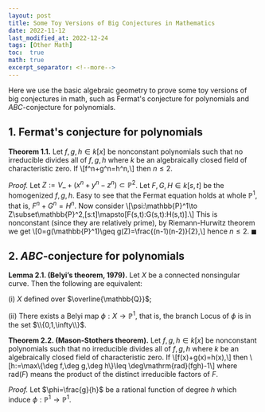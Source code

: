 ```yaml
---
layout: post
title: Some Toy Versions of Big Conjectures in Mathematics
date: 2022-11-12
last_modified_at: 2022-12-24
tags: [Other Math]
toc:  true
math: true
excerpt_separator: <!--more-->
---
```

Here we use the basic algebraic geometry to prove some toy versions of big conjectures in math, such as Fermat's conjecture for polynomials and $ABC$-conjecture for polynomials.

<!--more-->
## 1. Fermat's conjecture for polynomials
**Theorem 1.1.** Let $f,g,h\in k[x]$ be nonconstant polynomials such that no irreducible divides all of $f,g,h$ where $k$ be an algebraically closed field of characteristic zero. If \\[f^n+g^n=h^n,\\] then $n\leq 2$.

*Proof.* Let $Z:=V\_+(x^n+y^n-z^n)\subset\mathbb{P}^2$. Let $F,G,H\in k[s,t]$ be the homogenized $f,g,h$. Easy to see that the Fermat equation holds at whole $\mathbb{P}^1$, that is, $F^n+G^n=H^n$. Now consider \\[\psi:\mathbb{P}^1\to Z\subset\mathbb{P}^2,[s:t]\mapsto[F(s,t):G(s,t):H(s,t)].\\]
This is nonconstant (since they are relatively prime), by Riemann-Hurwitz theorem we get
\\[0=g(\mathbb{P}^1)\geq g(Z)=\frac{(n-1)(n-2)}{2},\\] hence $n\leq 2$. $\blacksquare$

## 2. $ABC$-conjecture for polynomials
**Lemma 2.1. (Belyi’s theorem, 1979).** Let $X$ be a connected nonsingular curve. Then the following are equivalent:

(i) $X$ defined over $\overline{\mathbb{Q}}$;

(ii) There exists a Belyi map $\phi:X\to\mathbb{P}^1$, that is, the branch Locus of $\phi$ is in the set $\\{0,1,\infty\\}$.

**Theorem 2.2. (Mason-Stothers theorem).** Let $f,g,h\in k[x]$ be nonconstant polynomials such that no irreducible divides all of $f,g,h$ where $k$ be an algebraically closed field of characteristic zero. If \\[f(x)+g(x)=h(x),\\] then 
\\[h:=\max\\{\deg f,\deg g,\deg h\\}\leq \deg\mathrm{rad}(fgh)-1\\]
where $\mathrm{rad}(F)$ means the product of the distinct irreducible factors of $F$.

*Proof.* Let $\phi=\frac{g}{h}$ be a rational function of degree $h$ which induce $\phi:\mathbb{P}^1\to\mathbb{P}^1$.
